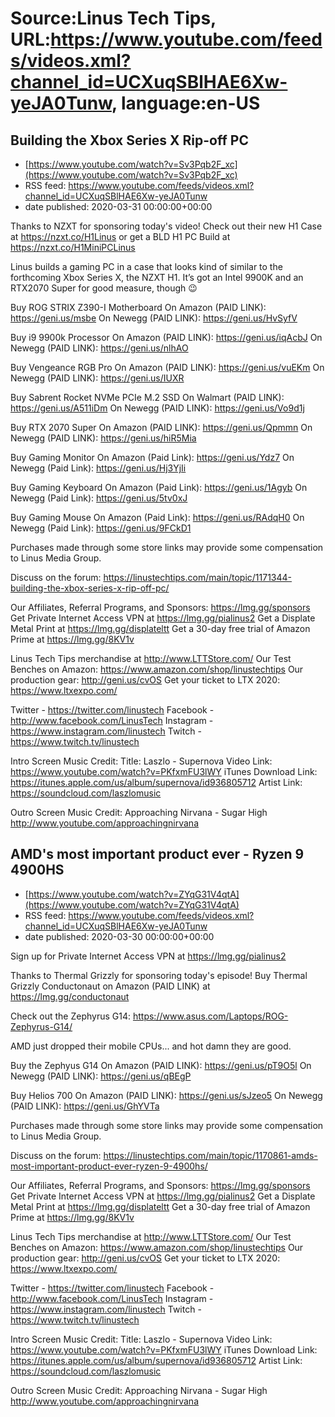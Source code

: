 # Source:Linus Tech Tips, URL:https://www.youtube.com/feeds/videos.xml?channel_id=UCXuqSBlHAE6Xw-yeJA0Tunw, language:en-US

## Building the Xbox Series X Rip-off PC
 - [https://www.youtube.com/watch?v=Sv3Pqb2F_xc](https://www.youtube.com/watch?v=Sv3Pqb2F_xc)
 - RSS feed: https://www.youtube.com/feeds/videos.xml?channel_id=UCXuqSBlHAE6Xw-yeJA0Tunw
 - date published: 2020-03-31 00:00:00+00:00

Thanks to NZXT for sponsoring today's video! Check out their new H1 Case at https://nzxt.co/H1Linus or get a BLD H1 PC Build at https://nzxt.co/H1MiniPCLinus

Linus builds a gaming PC in a case that looks kind of similar to the forthcoming Xbox Series X, the NZXT H1. It’s got an Intel 9900K and an RTX2070 Super for good measure, though 😉

Buy ROG STRIX Z390-I Motherboard
On Amazon (PAID LINK): https://geni.us/msbe
On Newegg (PAID LINK): https://geni.us/HvSyfV

Buy i9 9900k Processor 
On Amazon (PAID LINK): https://geni.us/iqAcbJ
On Newegg (PAID LINK): https://geni.us/nlhAO

Buy Vengeance RGB Pro 
On Amazon (PAID LINK): https://geni.us/vuEKm
On Newegg (PAID LINK): https://geni.us/IUXR

Buy Sabrent Rocket NVMe PCIe M.2 SSD
On Walmart (PAID LINK): https://geni.us/A511iDm
On Newegg (PAID LINK): https://geni.us/Vo9d1j

Buy RTX 2070 Super
On Amazon (PAID LINK): https://geni.us/Qpmmn
On Newegg (PAID LINK): https://geni.us/hiR5Mia

Buy Gaming Monitor
On Amazon (Paid Link): https://geni.us/Ydz7
On Newegg (Paid Link): https://geni.us/Hj3YjIi

Buy Gaming Keyboard
On Amazon (Paid Link): https://geni.us/1Agyb
On Newegg (Paid Link): https://geni.us/5tv0xJ

Buy Gaming Mouse
On Amazon (Paid Link): https://geni.us/RAdqH0
On Newegg (Paid Link): https://geni.us/9FCkD1

Purchases made through some store links may provide some compensation to Linus Media Group.

Discuss on the forum: https://linustechtips.com/main/topic/1171344-building-the-xbox-series-x-rip-off-pc/

Our Affiliates, Referral Programs, and Sponsors: https://lmg.gg/sponsors
Get Private Internet Access VPN at https://lmg.gg/pialinus2
Get a Displate Metal Print at https://lmg.gg/displateltt
Get a 30-day free trial of Amazon Prime at https://lmg.gg/8KV1v

Linus Tech Tips merchandise at http://www.LTTStore.com/ 
Our Test Benches on Amazon: https://www.amazon.com/shop/linustechtips 
Our production gear: http://geni.us/cvOS
Get your ticket to LTX 2020: https://www.ltxexpo.com/

Twitter - https://twitter.com/linustech
Facebook - http://www.facebook.com/LinusTech
Instagram - https://www.instagram.com/linustech
Twitch - https://www.twitch.tv/linustech 

Intro Screen Music Credit:
Title: Laszlo - Supernova
Video Link: https://www.youtube.com/watch?v=PKfxmFU3lWY
iTunes Download Link: https://itunes.apple.com/us/album/supernova/id936805712
Artist Link: https://soundcloud.com/laszlomusic

Outro Screen Music Credit: Approaching Nirvana - Sugar High http://www.youtube.com/approachingnirvana

## AMD's most important product ever - Ryzen 9 4900HS
 - [https://www.youtube.com/watch?v=ZYqG31V4qtA](https://www.youtube.com/watch?v=ZYqG31V4qtA)
 - RSS feed: https://www.youtube.com/feeds/videos.xml?channel_id=UCXuqSBlHAE6Xw-yeJA0Tunw
 - date published: 2020-03-30 00:00:00+00:00

Sign up for Private Internet Access VPN at https://lmg.gg/pialinus2

Thanks to Thermal Grizzly for sponsoring today's episode! Buy Thermal Grizzly Conductonaut on Amazon (PAID LINK) at https://lmg.gg/conductonaut

Check out the Zephyrus G14: https://www.asus.com/Laptops/ROG-Zephyrus-G14/

AMD just dropped their mobile CPUs... and hot damn they are good.

Buy the Zephyus G14
On Amazon (PAID LINK): https://geni.us/pT9O5l
On Newegg (PAID LINK): https://geni.us/qBEgP

Buy Helios 700
On Amazon (PAID LINK): https://geni.us/sJzeo5
On Newegg (PAID LINK): https://geni.us/GhYVTa

Purchases made through some store links may provide some compensation to Linus Media Group.

Discuss on the forum: https://linustechtips.com/main/topic/1170861-amds-most-important-product-ever-ryzen-9-4900hs/

Our Affiliates, Referral Programs, and Sponsors: https://lmg.gg/sponsors
Get Private Internet Access VPN at https://lmg.gg/pialinus2
Get a Displate Metal Print at https://lmg.gg/displateltt
Get a 30-day free trial of Amazon Prime at https://lmg.gg/8KV1v

Linus Tech Tips merchandise at http://www.LTTStore.com/ 
Our Test Benches on Amazon: https://www.amazon.com/shop/linustechtips 
Our production gear: http://geni.us/cvOS
Get your ticket to LTX 2020: https://www.ltxexpo.com/

Twitter - https://twitter.com/linustech
Facebook - http://www.facebook.com/LinusTech
Instagram - https://www.instagram.com/linustech
Twitch - https://www.twitch.tv/linustech 

Intro Screen Music Credit:
Title: Laszlo - Supernova
Video Link: https://www.youtube.com/watch?v=PKfxmFU3lWY
iTunes Download Link: https://itunes.apple.com/us/album/supernova/id936805712
Artist Link: https://soundcloud.com/laszlomusic

Outro Screen Music Credit: Approaching Nirvana - Sugar High http://www.youtube.com/approachingnirvana

